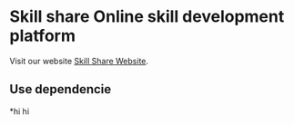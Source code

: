 # Skill share Online skill development platform

Visit our website [Skill Share Website](https://skill-share-client.web.app/).

## Use dependencie

*hi hi

